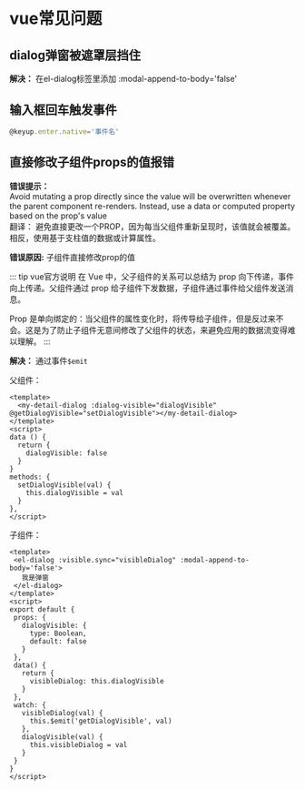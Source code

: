 # vue常见问题

## dialog弹窗被遮罩层挡住

  **解决：** 在el-dialog标签里添加 :modal-append-to-body='false'

## 输入框回车触发事件

```js
@keyup.enter.native='事件名'
```

## 直接修改子组件props的值报错

**错误提示：**   
Avoid mutating a prop directly since the value will be overwritten whenever the parent component re-renders. Instead, use a data or computed property based on the prop's value  
翻译： 避免直接更改一个PROP，因为每当父组件重新呈现时，该值就会被覆盖。相反，使用基于支柱值的数据或计算属性。

**错误原因:**  子组件直接修改prop的值

::: tip vue官方说明
在 Vue 中，父子组件的关系可以总结为 prop 向下传递，事件向上传递。父组件通过 prop 给子组件下发数据，子组件通过事件给父组件发送消息。

Prop 是单向绑定的：当父组件的属性变化时，将传导给子组件，但是反过来不会。这是为了防止子组件无意间修改了父组件的状态，来避免应用的数据流变得难以理解。
:::

**解决：** 通过事件`$emit`

父组件：
``` vue
<template>
  <my-detail-dialog :dialog-visible="dialogVisible" @getDialogVisible="setDialogVisible"></my-detail-dialog>
</template>
<script>
data () {
  return {
    dialogVisible: false
  }
}
methods: {
  setDialogVisible(val) {
    this.dialogVisible = val
  }
},
</script>
 ```
 子组件：
 ```vue
 <template>
  <el-dialog :visible.sync="visibleDialog" :modal-append-to-body='false'>
    我是弹窗
  </el-dialog>
</template>
<script>
export default {
  props: {
    dialogVisible: {
      type: Boolean,
      default: false
    }
  },
  data() {
    return {
      visibleDialog: this.dialogVisible
    }
  },
  watch: {
    visibleDialog(val) {
      this.$emit('getDialogVisible', val)
    },
    dialogVisible(val) {
      this.visibleDialog = val
    }
  }
}
</script>
```